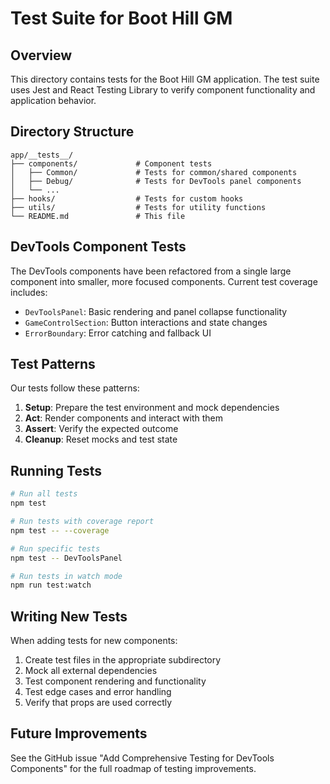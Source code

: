 # Test Suite for Boot Hill GM

## Overview

This directory contains tests for the Boot Hill GM application. The test suite uses Jest and React Testing Library to verify component functionality and application behavior.

## Directory Structure

```
app/__tests__/
├── components/             # Component tests
│   ├── Common/             # Tests for common/shared components
│   ├── Debug/              # Tests for DevTools panel components
│   └── ...
├── hooks/                  # Tests for custom hooks
├── utils/                  # Tests for utility functions
└── README.md               # This file
```

## DevTools Component Tests

The DevTools components have been refactored from a single large component into smaller, more focused components. Current test coverage includes:

- `DevToolsPanel`: Basic rendering and panel collapse functionality
- `GameControlSection`: Button interactions and state changes
- `ErrorBoundary`: Error catching and fallback UI

## Test Patterns

Our tests follow these patterns:

1. **Setup**: Prepare the test environment and mock dependencies
2. **Act**: Render components and interact with them
3. **Assert**: Verify the expected outcome
4. **Cleanup**: Reset mocks and test state

## Running Tests

```bash
# Run all tests
npm test

# Run tests with coverage report
npm test -- --coverage

# Run specific tests
npm test -- DevToolsPanel

# Run tests in watch mode
npm run test:watch
```

## Writing New Tests

When adding tests for new components:

1. Create test files in the appropriate subdirectory
2. Mock all external dependencies
3. Test component rendering and functionality
4. Test edge cases and error handling
5. Verify that props are used correctly

## Future Improvements

See the GitHub issue "Add Comprehensive Testing for DevTools Components" for the full roadmap of testing improvements.
